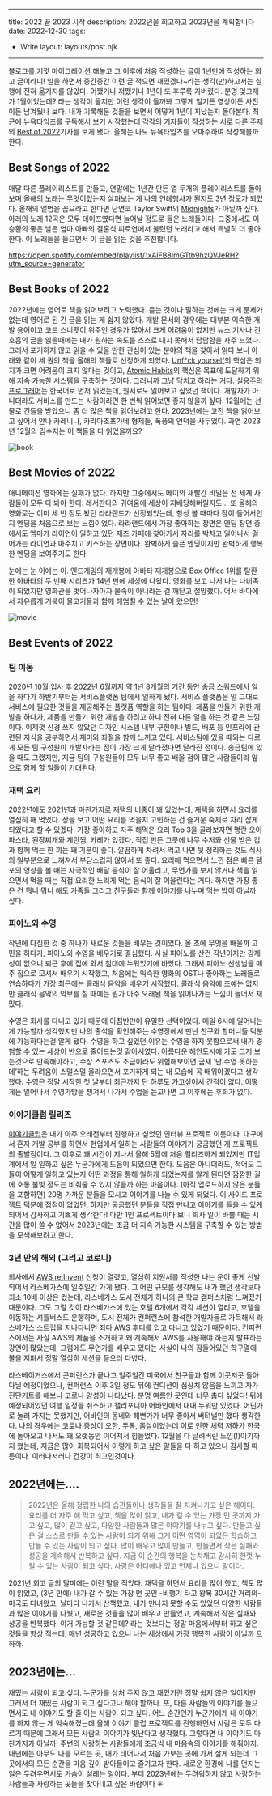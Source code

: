 ---
title: 2022 끝 2023 시작
description: 2022년을 회고하고 2023년을 계획합니다
date: 2022-12-30
tags:
  - Write
layout: layouts/post.njk
------

블로그를 기껏 마이그레이션 해놓고 그 이후에 처음 작성하는 글이 1년만에 작성하는 회고 글이라니! 일을 하면서 중간중간 이런 글 적으면 재밌겠다~라는 생각(만)하고서는 실행에 전혀 옮기지를 않았다. 어쨌거나 저쨌거나 1년이 또 후루룩 가버렸다. 분명 엊그제가 1월이었는데? 라는 생각이 들지만 이런 생각이 들까봐 그렇게 일기든 영상이든 사진이든 남겨뒀나 보다. 내가 기록해둔 것들을 보면서 어떻게 1년이 지났는지 돌아본다. 최근에 뉴욕타임즈를 구독해서 보기 시작했는데 각각의 기자들이 작성하는 서로 다른 주제의 [Best of 2022](https://www.nytimes.com/spotlight/best-of)기사를 보게 됐다. 올해는 나도 뉴욕타임즈를 오마주하여 작성해볼까 한다. 

## Best Songs of 2022

매달 다른 플레이리스트를 만들고, 연말에는 1년간 만든 열 두개의 플레이리스트를 돌아보며 올해의 노래는 무엇이었는지 살펴보는 게 나의 연례행사가 된지도 3년 정도가 되었다. 올해의 앨범을 꼽으라고 한다면 단연코 Taylor Swift의 [Midnights](https://open.spotify.com/album/151w1FgRZfnKZA9FEcg9Z3?si=Y5o8MD9pSF6FoA23HATfHA)가 아닐까 싶다. 아래의 노래 12곡은 모두 테이프였다면 늘어날 정도로 들은 노래들이다. 그중에서도 이승환의 좋은 날은 엄마 아빠의 결혼식 피로연에서 불렀던 노래라고 해서 특별히 더 좋아한다. 이 노래들을 들으면서 이 글을 읽는 것을 추천합니다. 

https://open.spotify.com/embed/playlist/1xAlFB8ImGTtb9hzQVJeRH?utm_source=generator

## Best Books of 2022

2022년에는 영어로 책을 읽어보려고 노력했다. 듣는 것이나 말하는 것에는 크게 문제가 없는데 영어로 된 긴 글을 읽는 게 쉽지 않았다. 개발 문서의 경우에는 대부분 익숙한 개발 용어이고 코드 스니펫이 위주인 경우가 많아서 크게 어려움이 없지만 뉴스 기사나 긴 호흡의 글을 읽을때에는 내가 원하는 속도를 스스로 내지 못해서 답답함을 자주 느꼈다. 그래서 포기하지 않고 읽을 수 있을 만한 관심이 있는 분야의 책을 찾아서 읽다 보니 아래와 같이 세 권의 책을 올해의 책들로 선정하게 되었다. [Unf*ck yourself](https://www.amazon.com/Unfu-Yourself-Your-Head-into/dp/0062803832)의 핵심은 의지가 크면 어려움이 크지 않다는 것이고, [Atomic Habits](https://www.amazon.com/Atomic-Habits-Proven-Build-Break/dp/0735211299)의 핵심은 목표에 도달하기 위해 지속 가능한 시스템을 구축하는 것이다. 그러니까 그냥 닥치고 하라는 거다. [실용주의 프로그래머](https://www.amazon.com/Pragmatic-Programmer-journey-mastery-Anniversary/dp/0135957052)는 한국어로 먼저 읽었는데, 원서로도 읽어보고 싶었던 책이다. 개발자가 아니더라도 서비스를 만드는 사람이라면 한 번씩 읽어보면 좋지 않을까 싶다. 12월에는 선물로 킨들을 받았으니 좀 더 많은 책을 읽어보려고 한다. 2023년에는 고전 책을 읽어보고 싶어서 안나 카레니나, 카라마조프가네 형제들, 폭풍의 언덕을 사두었다. 과연 2023년 12월의 김수지는 이 책들을 다 읽었을까요?

![book](https://user-images.githubusercontent.com/40863240/210344143-c8bab7c1-7321-4603-b5fd-f58cb2509fc1.jpg)

## Best Movies of 2022
애니메이션 영화에는 실패가 없다. 하지만 그중에서도 메이의 새빨간 비밀은 전 세계 사람들이 모두 다 봐야 한다. 레서판다의 귀여움에 세상이 지배당해버릴지도... 또 올해의 영화로는 이미 세 번 정도 봤던 라라랜드가 선정되었는데, 항상 볼 때마다 잠이 들어서인지 엔딩을 처음으로 보는 느낌이었다. 라라랜드에서 가장 좋아하는 장면은 엔딩 장면 중에서도 엠마가 라이언이 일하고 있던 재즈 카페에 찾아가서 자리를 박차고 일어나서 걸어가는 라이언과 마주치고 키스하는 장면이다. 완벽하게 슬픈 엔딩이지만 완벽하게 행복한 엔딩을 보여주기도 한다.

눈에는 눈 이에는 이. 엔드게임의 재개봉에 아바타 재개봉으로 Box Office 1위를 탈환한 아바타의 두 번째 시리즈가 14년 만에 세상에 나왔다. 영화를 보고 나서 나는 나비족이 되었지만 영화관을 벗어나자마자 물속이 아니라는 걸 깨닫고 절망했다. 어서 바다에서 자유롭게 거북이 물고기들과 함께 헤엄칠 수 있는 날이 왔으면! 

![movie](https://user-images.githubusercontent.com/40863240/210344161-65bedb99-4cd7-4a49-89f6-702ca74d1737.jpg)

## Best Events of 2022

### 팀 이동

2020년 10월 입사 후 2022년 6월까지 약 1년 8개월의 기간 동안 송금 스쿼드에서 일을 하다가 하반기부터는 서비스플랫폼 팀에서 일하게 됐다. 서비스 플랫폼은 말 그대로 서비스에 필요한 것들을 제공해주는 플랫폼 역할을 하는 팀이다. 제품을 만들기 위한 개발을 하다가, 제품을 만들기 위한 개발을 하려고 하니 전혀 다른 일을 하는 것 같은 느낌이다. 이제껏 신경 쓰지 않았던 디자인 시스템 내부 구현이나 빌드, 배포 등 인프라에 관련된 지식을 공부하면서 재미와 좌절을 함께 느끼고 있다. 서비스팀에 있을 때와는 다르게 모든 팀 구성원이 개발자라는 점이 가장 크게 달라졌다면 달라진 점이다. 송금팀에 있을 때도 그랬지만, 지금 팀의 구성원들이 모두 너무 좋고 배울 점이 많은 사람들이라 앞으로 함께 할 일들이 기대된다.

### 재택 요리

2022년에도 2021년과 마찬가지로 재택의 비중이 꽤 있었는데, 재택을 하면서 요리를 열심히 해 먹었다. 장을 보고 어떤 요리를 먹을지 고민하는 건 즐거운 숙제로 자리 잡게 되었다고 할 수 있겠다. 가장 좋아하고 자주 해먹은 요리 Top 3을 골라보자면 명란 오이 파스타, 된장찌개와 계란찜, 카레가 있겠다. 직접 만든 그릇에 나무 수저와 선물 받은 컵과 함께 먹는 한 끼는 꽤 기분이 좋다. 깔끔하게 차려서 먹고 나면 뒷 정리하는 것도 식사의 일부분으로 느껴져서 부담스럽지 않아서 또 좋다. 요리해 먹으면서 느낀 점은 빠른 템포의 영상을 볼 때는 자극적인 배달 음식이 잘 어울리고, 무언가를 보지 않거나 책을 읽으면서 먹을 때는 직접 요리한 느리게 먹는 음식이 잘 어울린다는 거다. 하지만 가장 좋은 건 뭐니 뭐니 해도 가족들 그리고 친구들과 함께 이야기를 나누며 먹는 밥이 아닐까 싶다. 

### 피아노와 수영

작년에 다짐한 것 중 하나가 새로운 것들을 배우는 것이었다. 올 초에 무엇을 배울까 고민을 하다가, 피아노와 수영을 배우기로 결심했다. 사실 피아노를 산건 작년이지만 강제성이 없으니 퇴근 후에 집에 와서 침대에 누워있기에 바빴다. 그래서 피아노 선생님을 매주 집으로 모셔서 배우기 시작했고, 처음에는 익숙한 영화의 OST나 좋아하는 노래들로 연습하다가 가장 최근에는 클래식 음악을 배우기 시작했다. 클래식 음악에 조예는 없지만 클래식 음악의 악보를 칠 때에는 뭔가 아주 오래된 책을 읽어나가는 느낌이 들어서 재밌다. 

수영은 회사를 다니고 있기 때문에 아침반만이 유일한 선택이었다. 매일 6시에 일어나는게 가능할까 생각했지만 나의 출석을 확인해주는 수영장에서 만난 친구와 할머니들 덕분에 가능하다는걸 알게 됐다. 수영을 하고 싶었던 이유는 수영을 하지 못함으로써 내가 경험할 수 있는 세상이 반으로 줄어드는것 같아서였다. 아름다운 해안도시에 가도 그저 보는것으로 만족해야하고, 수상 스포츠도 조금이라도 위험해보이면 금새 ‘난 수영 못하는데’하는 두려움이 스멀스멀 올라오면서 포기하게 되는 내 모습에 꼭 배워야겠다고 생각했다. 수영은 정말 시작한 첫 날부터 최근까지 단 하루도 가고싶어서 간적이 없다. 어떻게든 일어나서 수영가방을 챙겨서 나가서 수업을 듣고나면 그 이후에는 후회가 없다. 

### 이야기클럽 릴리즈

[이야기클럽](https://www.iyagi.club/)은 내가 아주 오래전부터 진행하고 싶었던 인터뷰 프로젝트 이름이다. 대구에서 혼자 개발 공부를 하면서 현업에서 일하는 사람들의 이야기가 궁금했던 게 프로젝트의 출발점이다. 그 이후로 꽤 시간이 지나서 올해 5월에 처음 릴리즈하게 되었지만 IT업계에서 일 일하고 싶은 누군가에게 도움이 되었으면 한다. 도움은 아니더라도, 적어도 그들이 어떻게 일하고 있는지 어떤 과정을 통해 일하게 되었는지를 알게 된다면 깜깜한 길에 호롱 불빛 정도는 비춰줄 수 있지 않을까 하는 마음이다. (아직 업로드하지 않은 분들을 포함하면) 20명 가까운 분들을 모시고 이야기를 나눌 수 있게 되었다. 이 사이드 프로젝트 덕분에 접점이 없었던, 하지만 궁금했던 분들을 직접 만나고 이야기를 들을 수 있게 되어서 감사하고 기쁘게 생각한다! 다만 1인 프로젝트이다 보니 회사 일이 바쁠 때는 시간을 많이 쓸 수 없어서 2023년에는 조금 더 지속 가능한 시스템을 구축할 수 있는 방법을 모색해보려고 한다.

### 3년 만의 해외 (그리고 코로나)

회사에서 [AWS re:Invent](https://reinvent.awsevents.com/) 신청이 열렸고, 열심히 지원서를 작성한 나는 운이 좋게 선발되어서 라스베가스에 일주일간 가게 됐다. 그 어떤 규모를 생각해도 내가 했던 생각보다 최소 10배 이상은 컸는데, 라스베가스 도시 전체가 하나의 큰 학교 캠퍼스처럼 느껴졌기 때문이다. 그도 그럴 것이 라스베가스에 있는 호텔 6개에서 각각 세션이 열리고, 호텔을 이동하는 셔틀버스도 운행하며, 도시 전체가 컨퍼런스에 참석한 개발자들로 가득해서 라스베가스 스트립을 지나다니면 죄다 AWS 후디를 입고 다니고 있었기 때문이다. 컨퍼런스에서는 사실 AWS의 제품을 소개하고 왜 계속해서 AWS를 사용해야 하는지 발표하는 강연이 많았는데, 그럼에도 무언가를 배우고 있다는 사실이 나의 잠들어있던 학구열에 불을 지펴서 정말 열심히 세션을 들으러 다녔다.

라스베이거스에서 콘퍼런스가 끝나고 일주일간 미국에서 친구들과 함께 이곳저곳 돌아다닐 예정이었으나, 컨퍼런스 이후 3일 정도 뒤에 컨디션이 심상치 않음을 느끼고 자가진단키트를 해보니 코로나 양성이 나타났다. 분명 여름인 곳인데 너무 춥다 싶었다! 뒤에 예정되어있던 여행 일정을 취소하고 캘리포니아 어바인에서 내내 누워만 있었다. 어딘가로 놀러 가지는 못했지만, 어바인의 동네와 해변가가 너무 좋아서 버텨낼만 했다 생각한다. 나의 경우에는 코로나 증상이 오한, 두통, 몸살이었는데 이로 인한 체력 저하가 한국에 돌아오고 나서도 꽤 오랫동안 이어져서 힘들었다. 12월을 다 날려버린 느낌(!)이기까지 했는데, 지금은 많이 회복되어서 이렇게 하고 싶은 말들을 다 하고 있으니 감사할 따름이다. 이러나저러나 건강이 최고인것이다.

## 2022년에는….

> 2022년은 올해 정립한 나의 습관들이나 생각들을 잘 지켜나가고 싶은 해이다. 요리를 더 자주 해 먹고 싶고, 책을 많이 읽고, 내가 갈 수 있는 가장 먼 곳까지 가고 싶고, 많이 걷고 싶고, 다양한 사람들과 많은 이야기를 나누고 싶다. 만들고 싶은 걸 스스로 만들 수 있는 사람이 되기 위해 그게 어떤 영역이 되었든 학습하고 만들 수 있는 사람이 되고 싶다. 많이 배우고 많이 만들고, 만들면서 작은 실패와 성공을 계속해서 반복하고 싶다. 지금 이 순간의 행복을 눈치채고 감사히 한껏 누릴 수 있는 사람이 되고 싶다. 사랑은 어디에나 있고 언제나 있으니 말이다.

2021년 회고 글의 말미에는 이런 말을 적었다. 재택을 하면서 요리를 많이 했고, 책도 많이 읽었고, (3년 만에) 내가 갈 수 있는 가장 먼 곳인 -비행기 타고 왕복 30시간 거리의- 미국도 다녀왔고, 날마다 나가서 산책했고, 내가 만나지 못할 수도 있었던 다양한 사람들과 많은 이야기를 나눴고, 새로운 것들을 많이 배우고 만들었고, 계속해서 작은 실패와 성공을 반복했다. 이거 가능할 것 같은데? 라는 것보다는 정말 마음에서부터 하고 싶은 것들을 항상 적는데, 매년 성공하고 있으니 나는 세상에서 가장 행복한 사람이 아닐까 으하하.

## 2023년에는…

재밌는 사람이 되고 싶다. 누군가를 상처 주지 않고 재밌기란 정말 쉽지 않은 일이지만 그래서 더 재밌는 사람이 되고 싶다고나 해야 할까나. 또, 다른 사람들의 이야기를 들으면서도 내 이야기도 할 줄 아는 사람이 되고 싶다. 어느 순간인가 누군가에게 내 이야기를 하지 않는 게 익숙해졌는데 올해 이야기 클럽 프로젝트를 진행하면서 사람은 모두 다르기 때문에 그래서 모든 사람의 이야기가 빛난다고 생각했다. 그렇다면 내 이야기도 마찬가지가 아닐까! 주변의 사랑하는 사람들에게 조금씩 내 마음속의 이야기를 해줘야지. 내년에는 아무도 나를 모르는 곳, 내가 태어나서 처음 가보는 곳에 가서 살게 되는데 그곳에서의 모든 순간을 마음 깊이 받아들이고 즐기고자 한다. 새로운 환경에 나를 던지는 일은 두려우면서도 가슴이 설레는 일이다. 부디 2023년에는 두려워하지 않고 사랑하는 사람들과 사랑하는 곳들을 찾아내고 싶은 바람이다 ✳️

